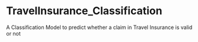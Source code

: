 # TravelInsurance_Classification
A Classification Model to predict whether a claim in Travel Insurance is valid or not
